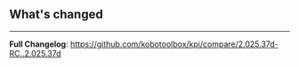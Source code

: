 <!-- version number should be already in the releases title, no need to repeat here. -->
## What's changed


****

**Full Changelog**: https://github.com/kobotoolbox/kpi/compare/2.025.37d-RC..2.025.37d
<!-- generated by git-cliff -->
